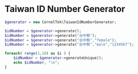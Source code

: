 Taiwan ID Number Generator
==========================

```php
$generator = new CornelTek\TaiwanIdNumberGenerator;

$idNumber = $generator->generate();
$idNumber = $generator->generate("台中縣");
$idNumber = $generator->generate("台中縣","female");
$idNumber = $generator->generate("台中縣","male","1234567");

foreach( range(1,10) as $i ) {
    $idNumber = $generator->generateUnique();
    echo $idNumber, "\n";
}
```


